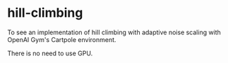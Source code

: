 # hill-climbing
To see an implementation of hill climbing with adaptive noise scaling with OpenAI Gym's Cartpole environment.

There is no need to use GPU.
